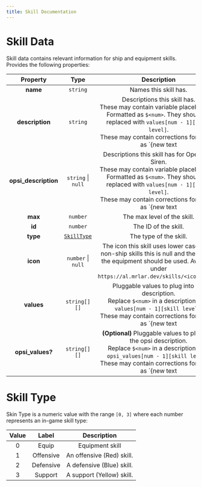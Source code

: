 ```yaml
---
title: Skill Documentation
---
```


# Skill Data

Skill data contains relevant information for ship and equipment skills. Provides the following
properties:

|       Property       |            Type            |                                                                                                                Description                                                                                                                |
| :------------------: | :------------------------: | :---------------------------------------------------------------------------------------------------------------------------------------------------------------------------------------------------------------------------------------: |
|       **name**       |          `string`          |                                                                                                           Names this skill has.                                                                                                           |
|   **description**    |          `string`          |           Descriptions this skill has.<br>These may contain variable placeholders. Formatted as `$<num>`. They should be replaced with `values[num - 1][skill level]`.<br>These may contain corrections formatted as `{new text           | explanation}`.<br>You should parse values first and the corrections as values may also contain corrections.                                     |
| **opsi_description** |     `string` \| `null`     | Descriptions this skill has for Operation Siren.<br>These may contain variable placeholders. Formatted as `$<num>`. They should be replaced with `values[num - 1][skill level]`.<br>These may contain corrections formatted as `{new text | explanation}`.<br>You should parse values first and the corrections as values may also contain corrections.   If `null` use normal description. |
|       **max**        |          `number`          |                                                                                                        The max level of the skill.                                                                                                        |
|        **id**        |          `number`          |                                                                                                           The ID of the skill.                                                                                                            |
|       **type**       | [`SkillType`](#skill-type) |                                                                                                          The type of the skill.                                                                                                           |
|       **icon**       |     `number` \| `null`     |                              The icon this skill uses lower cased. For non-ship skills this is null and the icon of the equipment should be used. Available under `https://al.mrlar.dev/skills/<icon>.webp`.                              |
|      **values**      |        `string[][]`        |                             Pluggable values to plug into the description.<br>Replace `$<num>` in a description with `values[num - 1][skill level]`.<br>These may contain corrections formatted as `{new text                             | explanation}`.<br>Ideally values are plugged in first berfore corrections are parsed.                                                           |
|   **opsi_values?**   |        `string[][]`        |                **(Optional)** Pluggable values to plug into the opsi description.<br>Replace `$<num>` in a description with `opsi_values[num - 1][skill level]`.<br>These may contain corrections formatted as `{new text                 | explanation}`.<br>Ideally values are plugged in first berfore corrections are parsed. If absent or empty use the normal values.                 |


# Skill Type

Skin Type is a numeric value with the range `[0, 3]` where each number represents an in-game skill
type:

| Value |   Label   |        Description        |
| :---: | :-------: | :-----------------------: |
|   0   |   Equip   |      Equipment skill      |
|   1   | Offensive | An offensive (Red) skill. |
|   2   | Defensive | A defensive (Blue) skill. |
|   3   |  Support  | A support (Yellow) skill. |
